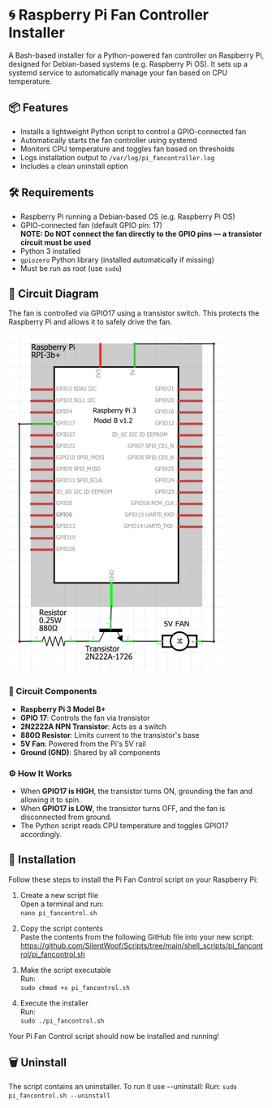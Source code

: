 # 🌀 Raspberry Pi Fan Controller Installer

A Bash-based installer for a Python-powered fan controller on Raspberry Pi, designed for Debian-based systems (e.g. Raspberry Pi OS). It sets up a systemd service to automatically manage your fan based on CPU temperature.

## 📦 Features

- Installs a lightweight Python script to control a GPIO-connected fan  
- Automatically starts the fan controller using systemd  
- Monitors CPU temperature and toggles fan based on thresholds  
- Logs installation output to `/var/log/pi_fancontroller.log`  
- Includes a clean uninstall option  

## 🛠️ Requirements

- Raspberry Pi running a Debian-based OS (e.g. Raspberry Pi OS)  
- GPIO-connected fan (default GPIO pin: 17)  
  **NOTE: Do NOT connect the fan directly to the GPIO pins — a transistor circuit must be used**  
- Python 3 installed  
- `gpiozero` Python library (installed automatically if missing)  
- Must be run as root (use `sudo`)  

## 🔧 Circuit Diagram

The fan is controlled via GPIO17 using a transistor switch. This protects the Raspberry Pi and allows it to safely drive the fan.

![Fan Control Circuit](pi_fancontrol_circuit.png)

### 🧩 Circuit Components

- **Raspberry Pi 3 Model B+**  
- **GPIO 17**: Controls the fan via transistor  
- **2N2222A NPN Transistor**: Acts as a switch  
- **880Ω Resistor**: Limits current to the transistor's base  
- **5V Fan**: Powered from the Pi's 5V rail  
- **Ground (GND)**: Shared by all components  

### ⚙️ How It Works

- When **GPIO17 is HIGH**, the transistor turns ON, grounding the fan and allowing it to spin.  
- When **GPIO17 is LOW**, the transistor turns OFF, and the fan is disconnected from ground.  
- The Python script reads CPU temperature and toggles GPIO17 accordingly.

## 🚀 Installation

Follow these steps to install the Pi Fan Control script on your Raspberry Pi:

1. Create a new script file  
   Open a terminal and run:  
   ```nano pi_fancontrol.sh```

2. Copy the script contents  
   Paste the contents from the following GitHub file into your new script:  
   https://github.com/SilentWoof/Scripts/tree/main/shell_scripts/pi_fancontrol/pi_fancontrol.sh

3. Make the script executable  
   Run:  
   ```sudo chmod +x pi_fancontrol.sh```

4. Execute the installer  
   Run:  
   ```sudo ./pi_fancontrol.sh```

Your Pi Fan Control script should now be installed and running!

## 🗑️ Uninstall
The script contains an uninstaller. To run it use --uninstall:
  Run:
  ```sudo pi_fancontrol.sh --uninstall```